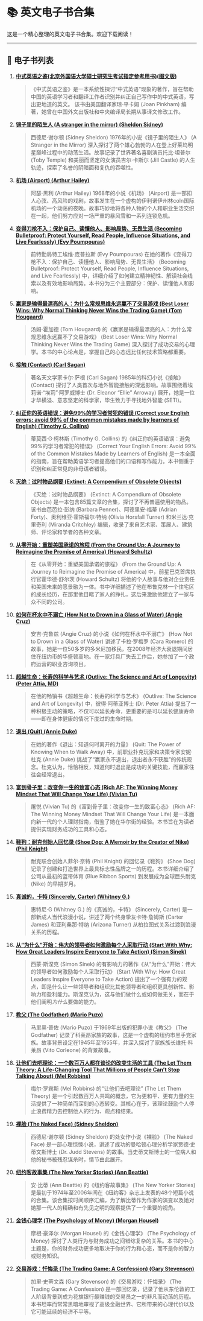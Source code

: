 # 📚 英文电子书合集

这是一个精心整理的英文电子书合集。欢迎下载阅读！

---

## 📖 电子书列表

1.  **[中式英语之鉴(北京外国语大学硕士研究生考试指定参考用书)(图文版)](./%E4%B8%AD%E5%BC%8F%E8%8B%B1%E8%AF%AD%E4%B9%8B%E9%89%B4(%E5%8C%97%E4%BA%AC%E5%A4%96%E5%9B%BD%E8%AF%AD%E5%A4%A7%E5%AD%A6%E7%A1%95%E5%A3%AB%E7%A0%94%E7%A9%B6%E7%94%9F%E8%80%83%E8%AF%95%E6%8C%87%E5%AE%9A%E5%8F%82%E8%80%83%E7%94%A8%E4%B9%A6)(%E5%9B%BE%E6%96%87%E7%89%88).epub)**
    > 《中式英语之鉴》是一本系统性探讨“中式英语”现象的著作，旨在帮助中国的英语学习者和翻译工作者识别并纠正自己写作中的中式英语，写出更地道的英文。 该书由美国翻译家琼·平卡姆 (Joan Pinkham) 编著，她曾在中国外文出版社和中央编译局长期从事译文修改工作。

2.  **[镜子里的陌生人 (A stranger in the mirror) (Sheldon Sidney)](./A%20stranger%20in%20the%20mirror%20(Sheldon%20Sidney)%20.epub)**
    > 西德尼·谢尔顿 (Sidney Sheldon) 1976年的小说《镜子里的陌生人》 (A Stranger in the Mirror) 深入探讨了两个雄心勃勃的人在登上好莱坞明星巅峰过程中的动荡生活。故事记录了世界著名喜剧演员托比·坦普尔 (Toby Temple) 和美丽而坚定的女演员吉尔·卡斯尔 (Jill Castle) 的人生轨迹，探索了名誉的阴暗面和复仇的吞噬性。

3.  **[机场 (Airport) (Arthur Hailey)](./Airport%20(Arthur%20Hailey)%20.epub)**
    > 阿瑟·黑利 (Arthur Hailey) 1968年的小说《机场》 (Airport) 是一部扣人心弦、高风险的戏剧，故事发生在一个虚构的伊利诺伊州林coln国际机场的一个动荡的夜晚。故事巧妙地将各种人物的个人和职业生活交织在一起，他们努力应对一场严重的暴风雪和一系列连锁危机。

4.  **[变得刀枪不入：保护自己、读懂他人、影响局势、无畏生活 (Becoming Bulletproof: Protect Yourself, Read People, Influence Situations, and Live Fearlessly) (Evy Poumpouras)](./Becoming%20Bulletproof%20Protect%20Yourself,%20Read%20People,%20Influence%20Situations,%20and%20Live%20Fearlessly%20(Evy%20Poumpouras)%20.epub)**
    > 前特勤局特工埃维·庞普拉斯 (Evy Poumpouras) 在她的著作《变得刀枪不入：保护自己、读懂他人、影响局势、无畏生活》 (Becoming Bulletproof: Protect Yourself, Read People, Influence Situations, and Live Fearlessly) 中，详细介绍了如何建立精神韧性、解读社会线索以及有效地影响局势。本书分为三个主要部分：保护、读懂他人和影响。

5.  **[赢家是输得最漂亮的人：为什么常规思维永远赢不了交易游戏 (Best Loser Wins: Why Normal Thinking Never Wins the Trading Game) (Tom Hougaard)](./Best%20Loser%20Wins%20Why%20Normal%20Thinking%20Never%20Wins%20the%20Trading%20Game%20%E2%80%93%20written%20by%20a%20high-stake%20day%20trader%20(Tom%20Hougaard)%20.epub)**
    > 汤姆·霍加德 (Tom Hougaard) 的《赢家是输得最漂亮的人：为什么常规思维永远赢不了交易游戏》 (Best Loser Wins: Why Normal Thinking Never Wins the Trading Game) 深入探讨了成功交易的心理学。本书的中心论点是，掌握自己的心态远比任何技术策略都重要。

6.  **[接触 (Contact) (Carl Sagan)](./Contact%20(Carl%20Sagan)%20.epub)**
    > 著名天文学家卡尔·萨根 (Carl Sagan) 1985年的科幻小说《接触》 (Contact) 探讨了人类首次与地外智能接触的深远影响。故事围绕着埃莉诺·“埃莉”·阿罗威博士 (Dr. Eleanor “Ellie” Arroway) 展开，她是一位才华横溢、意志坚定的科学家，毕生致力于寻找地外智能 (SETI)。

7.  **[纠正你的英语错误：避免99%的学习者常犯的错误 (Correct your English errors: avoid 99% of the common mistakes made by learners of English) (Timothy G. Collins)](./Correct%20your%20English%20errors%20avoid%2099%20of%20the%20common%20mistakes%20made%20by%20learners%20of%20English%20by%20Collins,%20Timothy%20G%20(z-lib.org).epub)**
    > 蒂莫西·G·柯林斯 (Timothy G. Collins) 的《纠正你的英语错误：避免99%的学习者常犯的错误》 (Correct Your English Errors: Avoid 99% of the Common Mistakes Made by Learners of English) 是一本全面的指南，旨在帮助英语学习者提高他们的口语和写作能力。本书侧重于识别和纠正常见的非母语者错误。

8.  **[灭绝：过时物品纲要 (Extinct: A Compendium of Obsolete Objects)](./Extinct%20-%20A%20Compendium%20of%20Obsolete%20Objects%20(%20etc.).epub)**
    > 《灭绝：过时物品纲要》 (Extinct: A Compendium of Obsolete Objects) 是一本包含85篇文章的合集，探讨了不再普遍使用的物品。该书由芭芭拉·彭纳 (Barbara Penner)、阿德里安·福蒂 (Adrian Forty)、奥利维亚·霍斯福尔·特纳 (Olivia Horsfall Turner) 和米兰达·克里奇利 (Miranda Critchley) 编辑，收录了来自艺术家、策展人、建筑师、评论家和学者的各种文章。

9.  **[从零开始：重塑美国承诺的旅程 (From the Ground Up: A Journey to Reimagine the Promise of America) (Howard Schultz)](./From%20the%20Ground%20Up_%20A%20Journey%20to%20Reimagine%20the%20Promise%20of%20America%20-%20Howard%20Schultz.epub)**
    > 在《从零开始：重塑美国承诺的旅程》 (From the Ground Up: A Journey to Reimagine the Promise of America) 中，前星巴克首席执行官霍华德·舒尔茨 (Howard Schultz) 将他的个人故事与他对企业责任和美国未来的愿景融为一体。书中详细描述了他在布鲁克林一个住宅区的成长经历，在那里他目睹了家人的挣扎，这后来激励他建立了一家与众不同的公司。

10. **[如何在杯水中不溺亡 (How Not to Drown in a Glass of Water) (Angie Cruz)](./How%20Not%20to%20Drown%20in%20a%20Glass%20of%20Water%20(Angie%20Cruz)%20.epub)**
    > 安吉·克鲁兹 (Angie Cruz) 的小说《如何在杯水中不溺亡》 (How Not to Drown in a Glass of Water) 讲述了卡拉·罗梅罗 (Cara Romero) 的故事，她是一位50多岁的多米尼加移民，在2008年经济大衰退期间居住在纽约市的华盛顿高地。在一家灯具厂失去工作后，她参加了一个政府运营的职业咨询项目。

11. **[超越生命：长寿的科学与艺术 (Outlive: The Science and Art of Longevity) (Peter Attia, MD)](./Outlive%20-%20The%20Science%20and%20Art%20of%20Longevity%20(Peter%20Attia,%20MD)%20.epub)**
    > 在他的畅销书《超越生命：长寿的科学与艺术》 (Outlive: The Science and Art of Longevity) 中，彼得·阿蒂亚博士 (Dr. Peter Attia) 提出了一种积极主动的策略，不仅可以延长寿命，更重要的是可以延长健康寿命——即在身体健康的情况下度过的生命时期。

12. **[退出 (Quit) (Annie Duke)](./Quit%20(Annie%20Duke)%20.epub)**
    > 在她的著作《退出：知道何时离开的力量》 (Quit: The Power of Knowing When to Walk Away) 中，前职业扑克玩家和决策专家安妮·杜克 (Annie Duke) 挑战了“赢家永不退出，退出者永不获胜”的传统观念。杜克认为，恰恰相反，知道何时退出是成功的关键技能，而赢家往往会经常退出。

13. **[富到骨子里：改变你一生的致富心态 (Rich AF: The Winning Money Mindset That Will Change Your Life) (Vivian Tu)](./Rich%20AF%20The%20Winning%20Money%20Mindset%20That%20Will%20Change%20Your%20Life%20(Vivian%20Tu)%20.epub)**
    > 屠悦 (Vivian Tu) 的《富到骨子里：改变你一生的致富心态》 (Rich AF: The Winning Money Mindset That Will Change Your Life) 是一本面向新一代的个人理财指南，借鉴了她在华尔街的经验。本书旨在为读者提供实现财务成功的工具和心态。

14. **[鞋狗：耐克创始人回忆录 (Shoe Dog: A Memoir by the Creator of Nike) (Phil Knight)](./Shoe%20Dog%20A%20Memoir%20by%20the%20Creator%20of%20Nike%20(Knight,%20Phil)%20.epub)**
    > 耐克联合创始人菲尔·奈特 (Phil Knight) 的回忆录《鞋狗》 (Shoe Dog) 记录了创建和打造世界上最具标志性品牌之一的历程。本书详细介绍了公司从最初的蓝带体育 (Blue Ribbon Sports) 到发展成为全球巨头耐克 (Nike) 的早期岁月。

15. **[真诚的，卡特 (Sincerely, Carter) (Whitney G.)](./Sincerely,%20Carter%20(Whitney%20G)%20.epub)**
    > 惠特尼·G (Whitney G.) 的《真诚的，卡特》 (Sincerely, Carter) 是一部新成人当代浪漫小说，讲述了两个终身挚友卡特·詹姆斯 (Carter James) 和亚利桑那·特纳 (Arizona Turner) 从柏拉图式关系过渡到浪漫关系的历程。

16. **[从“为什么”开始：伟大的领导者如何激励每个人采取行动 (Start With Why: How Great Leaders Inspire Everyone to Take Action) (Simon Sinek)](./Start%20With%20Why_%20How%20Great%20Leaders%20Inspire%20Everyone%20to%20Take%20Action_nodrm.epub)**
    > 西蒙·斯涅克 (Simon Sinek) 的有影响力的著作《从“为什么”开始：伟大的领导者如何激励每个人采取行动》 (Start With Why: How Great Leaders Inspire Everyone to Take Action) 提出了一个强有力的观点，即是什么让一些领导者和组织比其他领导者和组织更具创新性、影响力和盈利能力。斯涅克认为，这与他们做什么或如何做无关，而在于他们阐明*为什么*要做的能力。

17. **[教父 (The Godfather) (Mario Puzo)](./The%20Godfather%20(Mario%20Puzo)%20.epub)**
    > 马里奥·普佐 (Mario Puzo) 于1969年出版的犯罪小说《教父》 (The Godfather) 记录了科莱昂家族的故事，这是一个虚构的纽约市黑手党家族。故事背景设定在1945年至1955年，并深入探讨了家族族长维托·科莱昂 (Vito Corleone) 的背景故事。

18. **[让他们去吧理论：一个数百万人都在谈论的改变生活的工具 (The Let Them Theory: A Life-Changing Tool That Millions of People Can’t Stop Talking About) (Mel Robbins)](./The%20Let%20Them%20Theory%20%E2%80%A2%20A%20Life-Changing%20Tool%20That%20Millions%20of%20People%20Can%E2%80%99t%20Stop%20Talking%20About%20(Mel%20Robbins)%20.epub)**
    > 梅尔·罗宾斯 (Mel Robbins) 的“让他们去吧理论” (The Let Them Theory) 是一个引起数百万人共鸣的概念，它为更和平、更有力量的生活提供了一种简单而深刻的心态转变。其核心在于，该理论鼓励个人停止浪费精力去控制他人的行为、观点和结果。

19. **[裸脸 (The Naked Face) (Sidney Sheldon)](./The%20Naked%20Face%20(Sidney%20Sheldon)%20.epub)**
    > 西德尼·谢尔顿 (Sidney Sheldon) 的处女作小说《裸脸》 (The Naked Face) 是一部心理惊悚小说，讲述了成功的曼哈顿心理分析学家贾德·史蒂文斯博士 (Dr. Judd Stevens) 的故事。当史蒂文斯博士的一位病人和他的秘书被残忍谋杀时，情节由此展开。

20. **[纽约客故事集 (The New Yorker Stories) (Ann Beattie)](./The%20New%20Yorker%20Stories%20(Beattie%20Ann)%20.epub)**
    > 安·比蒂 (Ann Beattie) 的《纽约客故事集》 (The New Yorker Stories) 是最初于1974年至2006年间在《纽约客》杂志上发表的48个短篇小说的合集。该合集按时间顺序汇编，为了解比蒂作为作家的演变以及她对她那一代人的精确和有先见之明的观察提供了一个重要的视角。

21. **[金钱心理学 (The Psychology of Money) (Morgan Housel)](./The%20Psychology%20of%20Money%20(Morgan%20Housel)%20.epub)**
    > 摩根·豪泽尔 (Morgan Housel) 的《金钱心理学》 (The Psychology of Money) 探讨了人类行为与财务成功之间错综复杂的关系。本书的中心主题是，你的财务成功更多地取决于你的行为和心态，而不是你的智力或财务知识。

22. **[交易游戏：忏悔录 (The Trading Game: A Confession) (Gary Stevenson)](./The%20Trading%20Game%20A%20Confession%20(Gary%20Stevenson)%20.epub)**
    > 加里·史蒂文森 (Gary Stevenson) 的《交易游戏：忏悔录》 (The Trading Game: A Confession) 是一部回忆录，记录了他从东伦敦的工人阶级背景到成为花旗银行最赚钱的交易员之一的非凡而动荡的历程。本书坦率而常常黑暗地审视了高级金融世界、它所带来的心理代价以及它可能延续的经济不平等。